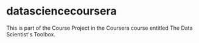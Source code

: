 # datasciencecoursera
This is part of the Course Project in the Coursera course entitled The Data Scientist's Toolbox.
